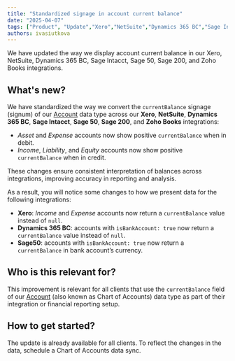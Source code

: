 ```yaml
---
title: "Standardized signage in account current balance"
date: "2025-04-07"
tags: ["Product", "Update","Xero","NetSuite","Dynamics 365 BC","Sage Intacct", "Sage 50", "Sage 200", "Zoho Books"]
authors: ivasiutkova
---
```


We have updated the way we display account current balance in our Xero, NetSuite, Dynamics 365 BC, Sage Intacct, Sage 50, Sage 200, and Zoho Books integrations.

<!--truncate-->

## What's new?

We have standardized the way we convert the `currentBalance` signage (signum) of our [Account](/lending-api#/schemas/AccountingAccount) data type across our **Xero**, **NetSuite**, **Dynamics 365 BC**, **Sage Intacct**, **Sage 50**, **Sage 200**, and **Zoho Books** integrations:

- _Asset_ and _Expense_ accounts now show positive `currentBalance` when in debit.
- _Income_, _Liability_, and _Equity_ accounts now show positive `currentBalance` when in credit.

These changes ensure consistent interpretation of balances across integrations, improving accuracy in reporting and analysis.

As a result, you will notice some changes to how we present data for the following integrations: 

- **Xero**: _Income_ and _Expense_ accounts now return a `currentBalance` value instead of `null`.
- **Dynamics 365 BC**: accounts with `isBankAccount: true` now return a `currentBalance` value instead of `null`.
- **Sage50**: accounts with `isBankAccount: true` now return a `currentBalance` in bank account’s currency.

## Who is this relevant for?

This improvement is relevant for all clients that use the `currentBalance` field of our [Account](/lending-api#/schemas/AccountingAccount) (also known as Chart of Accounts) data type as part of their integration or financial reporting setup.

## How to get started?

The update is already available for all clients. To reflect the changes in the data, schedule a Chart of Accounts data sync. 
